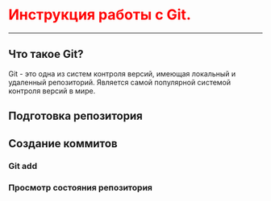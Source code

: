 # <span style="color:red">Инструкция работы с Git.</span> 

---
## Что такое Git?
Git - это одна из систем контроля версий,
имеющая локальный и удаленный репозиторий.
Является самой популярной системой контроля
версий в мире.
## Подготовка репозитория

## Создание коммитов
### Git add

### Просмотр состояния репозитория


